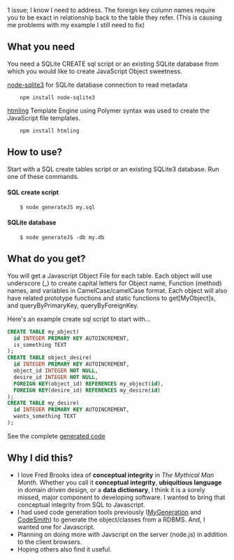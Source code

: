 1 issue; I know I need to address.  The foreign key column names require you to be exact in relationship back to the table they refer.  (This is causing me problems with my example I still need to fix)



## What you need
You need a SQLite CREATE sql script or an existing SQLite database from which you would like to create JavaScript Object sweetness.

[node-sqlite3](mapbox/node-sqlite3) for SQLite database connection to read metadata

		npm install node-sqlite3

[htmling](codemix/htmling) Template Engine using Polymer syntax was used to create the JavaScript file templates.

		npm install htmling



## How to use?
  Start with a SQL create tables script or an existing SQLite3 database. Run one of these commands.

#### SQL create script
		$ node generateJS my.sql

#### SQLite database
		$ node generateJS -db my.db

## What do you get?
  You will get a Javascript Object File for each table.  Each object will use underscore (_) to create capital letters for Object name, Function (method) names, and variables in CamelCase/camelCase format.  Each object will also have related prototype functions and static functions to get[MyObject]s, and queryByPrimaryKey, queryByForeignKey.
  
Here's an example create sql script to start with...

```sql
CREATE TABLE my_object(
  id INTEGER PRIMARY KEY AUTOINCREMENT,
  is_something TEXT
);
CREATE TABLE object_desire(
  id INTEGER PRIMARY KEY AUTOINCREMENT,
  object_id INTEGER NOT NULL,
  desire_id INTEGER NOT NULL,
  FOREIGN KEY(object_id) REFERENCES my_object(id),
  FOREIGN KEY(desire_id) REFERENCES my_desire(id)
);
CREATE TABLE my_desire(
  id INTEGER PRIMARY KEY AUTOINCREMENT,
  wants_something TEXT
);
```
See the complete [generated code](example/desire/)

## Why I did this?

* I love Fred Brooks idea of **conceptual integrity** in *The Mythical Man Month*.  Whether you call it **conceptual integrity**, **ubiquitious language** in domain driven design, or a **data dictionary**, I think it is a sorely missed, major component to developing software. I wanted to bring that conceptual integrity from SQL to Javascript.
* I had used code generation tools previously ([MyGeneration](http://mygeneration.sourceforge.net/) and [CodeSmith](http://www.codesmithtools.com/product/generator)) to generate the object/classes from a RDBMS.  And, I wanted one for Javascript.
* Planning on doing more with Javscript on the server (node.js) in addition to the client browsers.
* Hoping others also find it useful.
